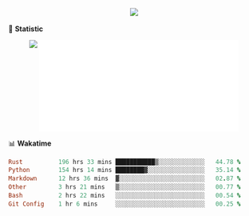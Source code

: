 <!-- https://github.com/DenverCoder1/readme-typing-svg -->
<p align="center">
<img src="https://readme-typing-svg.demolab.com?font=Orbitron&size=25&pause=1000&center=true&vCenter=true&random=false&width=600&lines=Welcome+to+my+GitHub+profile+page!" />



🌟 **Statistic**

<p align="center">
  <!-- <img width="400" align="top" src="https://github.com/fllesser/fllesser/blob/main/left.svg" /> -->
  <img src="https://github-readme-stats.vercel.app/api?username=fllesser&show_icons=true&theme=tokyonight" width=400>
  <img width="400" align="top" src="https://github.com/fllesser/fllesser/blob/main/right.svg" />
</p>


📊 **Wakatime**
<!--START_SECTION:waka-->

```ruby
Rust          196 hrs 33 mins ███████████▒░░░░░░░░░░░░░   44.78 %
Python        154 hrs 14 mins ████████▓░░░░░░░░░░░░░░░░   35.14 %
Markdown      12 hrs 36 mins  ▓░░░░░░░░░░░░░░░░░░░░░░░░   02.87 %
Other         3 hrs 21 mins   ▒░░░░░░░░░░░░░░░░░░░░░░░░   00.77 %
Bash          2 hrs 22 mins   ░░░░░░░░░░░░░░░░░░░░░░░░░   00.54 %
Git Config    1 hr 6 mins     ░░░░░░░░░░░░░░░░░░░░░░░░░   00.25 %
```

<!--END_SECTION:waka-->

